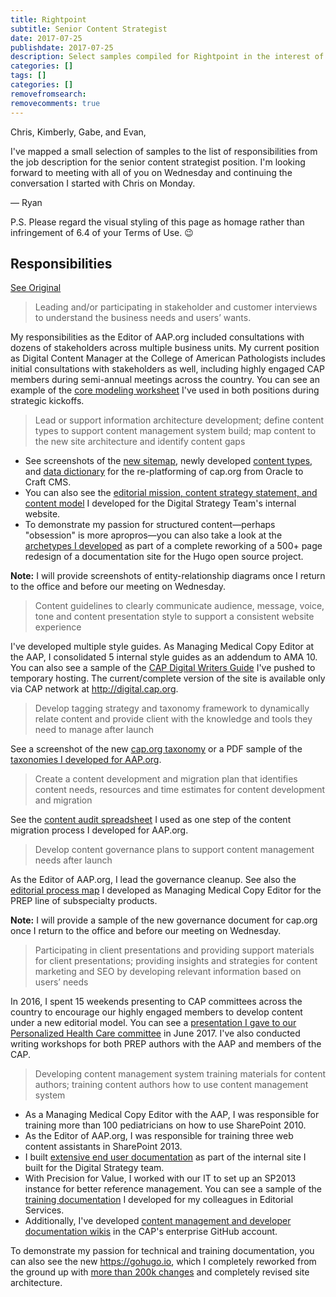 ```yaml
---
title: Rightpoint
subtitle: Senior Content Strategist
date: 2017-07-25
publishdate: 2017-07-25
description: Select samples compiled for Rightpoint in the interest of obtaining the position of Senior Content Strategist.
categories: []
tags: []
categories: []
removefromsearch:
removecomments: true
---
```


Chris, Kimberly, Gabe, and Evan,

I've mapped a small selection of samples to the list of responsibilities from the job description for the senior content strategist position. I'm looking forward to meeting with all of you on Wednesday and continuing the conversation I started with Chris on Monday. 

&mdash; Ryan

P.S. Please regard the visual styling of this page as homage rather than infringement of 6.4 of your Terms of Use. :wink: 

## Responsibilities
<a href="https://www.linkedin.com/jobs/view/343546058/" class="see-original" target="_blank" title="See the original job description on LinkedIn.">See Original</a>

> Leading and/or participating in stakeholder and customer interviews to understand the business needs and users’ wants.

My responsibilities as the Editor of AAP.org included consultations with dozens of stakeholders across multiple business units. My current position as Digital Content Manager at the College of American Pathologists includes initial consultations with stakeholders as well, including highly engaged CAP members during semi-annual meetings across the country. You can see an example of the [core modeling worksheet](/samples/core-modeling.pdf) I've used in both positions during strategic kickoffs.

> Lead or support information architecture development; define content types to support content management system build; map content to the new site architecture and identify content gaps

* See screenshots of the [new sitemap][caporgsitemap], newly developed [content types][contenttypes], and [data dictionary][datadictionary] for the re-platforming of cap.org from Oracle to Craft CMS. 
* You can also see the [editorial mission, content strategy statement, and content model][dstdocsedmission] I developed for the Digital Strategy Team's internal website.
* To demonstrate my passion for structured content&mdash;perhaps "obsession" is more apropros&mdash;you can also take a look at the [archetypes I developed][archetypes] as part of a complete reworking of a 500+ page redesign of a documentation site for the Hugo open source project.

**Note:** I will provide screenshots of entity-relationship diagrams once I return to the office and before our meeting on Wednesday.


> Content guidelines to clearly communicate audience, message, voice, tone and content presentation style to support a consistent website experience

I've developed multiple style guides. As Managing Medical Copy Editor at the AAP, I consolidated 5 internal style guides as an addendum to AMA 10. You can also see a sample of the [CAP Digital Writers Guide](https://dst-temp.netlify.com/digital-writers-guide/) I've pushed to temporary hosting. The current/complete version of the site is available only via CAP network at http://digital.cap.org.

> Develop tagging strategy and taxonomy framework to dynamically relate content and provide client with the knowledge and tools they need to manage after launch

See a screenshot of the new [cap.org taxonomy][caporgtaxonomy] or a PDF sample of the [taxonomies I developed for AAP.org][aaporgtaxonomies].

> Create a content development and migration plan that identifies content needs, resources and time estimates for content development and migration

See the [content audit spreadsheet][aaporgaudit] I used as one step of the content migration process I developed for AAP.org.

> Develop content governance plans to support content management needs after launch

As the Editor of AAP.org, I lead the governance cleanup. See also the [editorial process map][processmap] I developed as Managing Medical Copy Editor for the PREP line of subspecialty products. 

**Note:** I will provide a sample of the new governance document for cap.org once I return to the office and before our meeting on Wednesday. 

> Participating in client presentations and providing support materials for client presentations; providing insights and strategies for content marketing and SEO by developing relevant information based on users’ needs

In 2016, I spent 15 weekends presenting to CAP committees across the country to encourage our highly engaged members to develop content under a new editorial model. You can see a [presentation I gave to our Personalized Health Care committee][phcpresentation] in June 2017. I've also conducted writing workshops for both PREP authors with the AAP and members of the CAP.

> Developing content management system training materials for content authors; training content authors how to use content management system

* As a Managing Medical Copy Editor with the AAP, I was responsible for training more than 100 pediatricians on how to use SharePoint 2010. 
* As the Editor of AAP.org, I was responsible for training three web content assistants in SharePoint 2013. 
* I built [extensive end user documentation][dstdocs] as part of the internal site I built for the Digital Strategy team.
* With Precision for Value, I worked with our IT to set up an SP2013 instance for better reference management. You can see a sample of the [training documentation][precisionwiki] I developed for my colleagues in Editorial Services. 
* Additionally, I've developed [content management and developer documentation wikis][capwiki] in the CAP's enterprise GitHub account.

To demonstrate my passion for technical and training documentation, you can also see the new https://gohugo.io, which I completely reworked from the ground up with [more than 200k changes][hugocontribute] and completely revised site architecture.


[aaporgaudit]: /samples/aaporg-content-audit.xlsx
[aaporgtaxonomies]: /samples/aaporg-taxonomies.pdf
[archetypes]: https://github.com/gohugoio/gohugoioTheme/tree/master/archetypes
[caporgtaxonomy]: /samples/caporg-taxonomy.png
[caporgsitemap]: /samples/caporg-sitemap.png
[capwiki]: /samples/caporg-github-wiki.png
[contenttypes]: /samples/caporg-content-types.png
[datadictionary]: /samples/caporg-data-dictionary.png
[dstdocs]: https://dst-temp.netlify.com/docs/
[dstdocsedmission]: https://dst-temp.netlify.com/docs/#editorial-mission
[hugocontribute]: https://github.com/gohugoio/hugoDocs/graphs/contributors
[phcpresentation]: https://phc.netlify.com/
[precisionwiki]: /samples/wiki-training-sample.pdf
[processmap]: /samples/prep-process-model.pdf
[jobdescription]: https://www.linkedin.com/jobs/view/343546058 "Visit the complete job description for Senior Content Strategist on LinkedIn."

